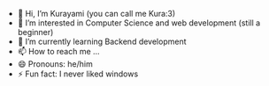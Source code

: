 - 👋 Hi, I’m Kurayami (you can call me Kura:3)
- 👀 I’m interested in Computer Science and web development (still a beginner)
- 🌱 I’m currently learning Backend development
- 📫 How to reach me ...
- 😄 Pronouns: he/him
- ⚡ Fun fact: I never liked windows

<!---
Kurayami0x0/Kurayami0x0 is a ✨ special ✨ repository because its `README.md` (this file) appears on your GitHub profile.
You can click the Preview link to take a look at your changes.
--->
